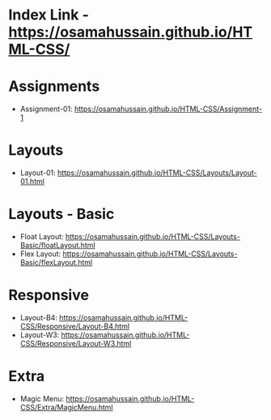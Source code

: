 # Index Link - https://osamahussain.github.io/HTML-CSS/ #
# Assignments #
- Assignment-01: https://osamahussain.github.io/HTML-CSS/Assignment-1
# Layouts #
- Layout-01: https://osamahussain.github.io/HTML-CSS/Layouts/Layout-01.html
# Layouts - Basic #
- Float Layout: https://osamahussain.github.io/HTML-CSS/Layouts-Basic/floatLayout.html
- Flex Layout: https://osamahussain.github.io/HTML-CSS/Layouts-Basic/flexLayout.html
# Responsive #
- Layout-B4: https://osamahussain.github.io/HTML-CSS/Responsive/Layout-B4.html
- Layout-W3: https://osamahussain.github.io/HTML-CSS/Responsive/Layout-W3.html
# Extra #
- Magic Menu: https://osamahussain.github.io/HTML-CSS/Extra/MagicMenu.html